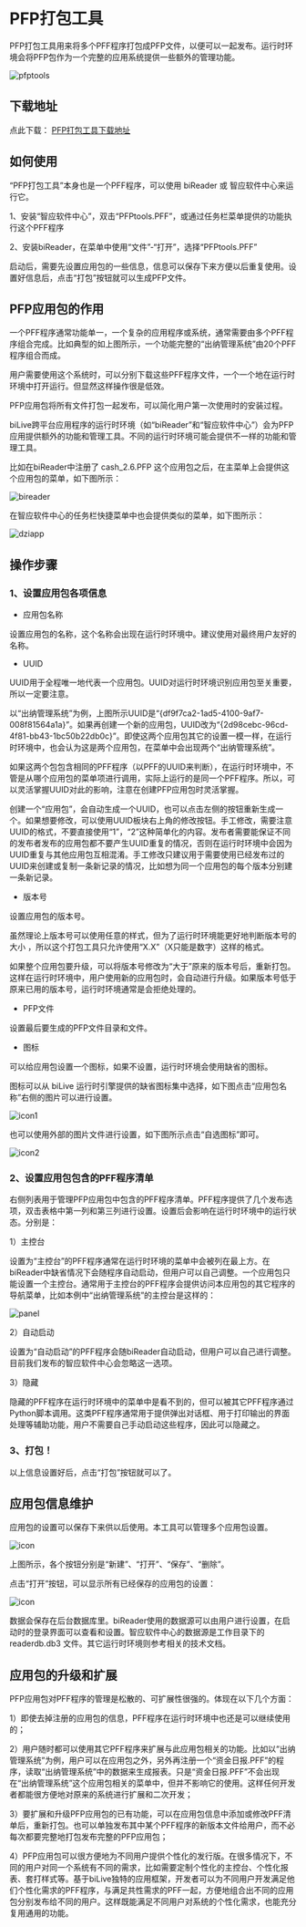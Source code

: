 # PFP打包工具

PFP打包工具用来将多个PFF程序打包成PFP文件，以便可以一起发布。运行时环境会将PFP包作为一个完整的应用系统提供一些额外的管理功能。

![pfptools](1.png)

## 下载地址

点此下载： [PFP打包工具下载地址](https://www.bilive.com/site_media/media/tools/PFPtools.PFF) 
 
## 如何使用

“PFP打包工具”本身也是一个PFF程序，可以使用 biReader 或 智应软件中心来运行它。

1、安装“智应软件中心”，双击“PFPtools.PFF”，或通过任务栏菜单提供的功能执行这个PFF程序

2、安装biReader，在菜单中使用“文件”-“打开”，选择“PFPtools.PFF”

启动后，需要先设置应用包的一些信息，信息可以保存下来方便以后重复使用。设置好信息后，点击“打包”按钮就可以生成PFP文件。

## PFP应用包的作用

一个PFF程序通常功能单一，一个复杂的应用程序或系统，通常需要由多个PFF程序组合完成。比如典型的如上图所示，一个功能完整的“出纳管理系统”由20个PFF程序组合而成。

用户需要使用这个系统时，可以分别下载这些PFF程序文件，一个一个地在运行时环境中打开运行。但显然这样操作很是低效。

PFP应用包将所有文件打包一起发布，可以简化用户第一次使用时的安装过程。

biLive跨平台应用程序的运行时环境（如“biReader”和“智应软件中心”）会为PFP应用提供额外的功能和管理工具。不同的运行时环境可能会提供不一样的功能和管理工具。

比如在biReader中注册了 cash_2.6.PFP 这个应用包之后，在主菜单上会提供这个应用包的菜单，如下图所示：

![bireader](2.png)

在智应软件中心的任务栏快捷菜单中也会提供类似的菜单，如下图所示：

![dziapp](3.png)

## 操作步骤

### 1、设置应用包各项信息

- 应用包名称

设置应用包的名称，这个名称会出现在运行时环境中。建议使用对最终用户友好的名称。

- UUID

UUID用于全程唯一地代表一个应用包。UUID对运行时环境识别应用包至关重要，所以一定要注意。

以“出纳管理系统”为例，上图所示UUID是“{df9f7ca2-1ad5-4100-9af7-008f81564a1a}”。如果再创建一个新的应用包，UUID改为“{2d98cebc-96cd-4f81-bb43-1bc50b22db0c}”。即使这两个应用包其它的设置一模一样，在运行时环境中，也会认为这是两个应用包，在菜单中会出现两个“出纳管理系统”。

如果这两个包包含相同的PFF程序（以PFF的UUID来判断），在运行时环境中，不管是从哪个应用包的菜单项进行调用，实际上运行的是同一个PFF程序。所以，可以灵活掌握UUID对此的影响，注意在创建PFP应用包时灵活掌握。

创建一个“应用包”，会自动生成一个UUID，也可以点击左侧的按钮重新生成一个。如果想要修改，可以使用UUID板块右上角的修改按钮。手工修改，需要注意UUID的格式，不要直接使用“1”，“2”这种简单化的内容。发布者需要能保证不同的发布者发布的应用包都不要产生UUID重复的情况，否则在运行时环境中会因为UUID重复与其他应用包互相混淆。手工修改只建议用于需要使用已经发布过的UUID来创建或复制一条新记录的情况，比如想为同一个应用包的每个版本分别建一条新记录。

- 版本号

设置应用包的版本号。

虽然理论上版本号可以使用任意的样式，但为了运行时环境能更好地判断版本号的大小 ，所以这个打包工具只允许使用“X.X”（X只能是数字）这样的格式。

如果整个应用包要升级，可以将版本号修改为“大于”原来的版本号后，重新打包。这样在运行时环境中，用户使用新的应用包时，会自动进行升级。如果版本号低于原来已用的版本号，运行时环境通常是会拒绝处理的。

- PFP文件

设置最后要生成的PFP文件目录和文件。

- 图标

可以给应用包设置一个图标，如果不设置，运行时环境会使用缺省的图标。

图标可以从 biLive 运行时引擎提供的缺省图标集中选择，如下图点击“应用包名称”右侧的图片可以进行设置。

![icon1](4.png)

也可以使用外部的图片文件进行设置，如下图所示点击“自选图标”即可。

![icon2](6.png)

### 2、设置应用包包含的PFF程序清单

右侧列表用于管理PFP应用包中包含的PFF程序清单。PFF程序提供了几个发布选项，双击表格中第一列和第三列进行设置。设置后会影响在运行时环境中的运行状态。分别是：

1）主控台

设置为“主控台”的PFF程序通常在运行时环境的菜单中会被列在最上方。在biReader中缺省情况下会随程序自动启动，但用户可以自己调整。一个应用包只能设置一个主控台。通常用于主控台的PFF程序会提供访问本应用包的其它程序的导航菜单，比如本例中“出纳管理系统”的主控台是这样的：

![panel](5.png)

2）自动启动

设置为“自动启动”的PFF程序会随biReader自动启动，但用户可以自己进行调整。目前我们发布的智应软件中心会忽略这一选项。

3）隐藏

隐藏的PFF程序在运行时环境中的菜单中是看不到的，但可以被其它PFF程序通过Python脚本调用。这类PFF程序通常用于提供弹出对话框、用于打印输出的界面处理等辅助功能，用户不需要自己手动启动这些程序，因此可以隐藏之。

### 3、打包！

以上信息设置好后，点击“打包”按钮就可以了。

## 应用包信息维护

应用包的设置可以保存下来供以后使用。本工具可以管理多个应用包设置。

![icon](7.png)

上图所示，各个按钮分别是“新建”、“打开”、“保存”、“删除”。

点击“打开”按钮，可以显示所有已经保存的应用包的设置：

![icon](8.png)

数据会保存在后台数据库里。biReader使用的数据源可以由用户进行设置，在启动时的登录界面可以查看和设置。智应软件中心的数据源是工作目录下的 readerdb.db3 文件。其它运行时环境则参考相关的技术文档。

## 应用包的升级和扩展

PFP应用包对PFF程序的管理是松散的、可扩展性很强的。体现在以下几个方面：

1）即使去掉注册的应用包的信息，PFF程序在运行时环境中也还是可以继续使用的；

2）用户随时都可以使用其它PFF程序来扩展与此应用包相关的功能。比如以“出纳管理系统”为例，用户可以在应用包之外，另外再注册一个“资金日报.PFF”的程序，读取“出纳管理系统”中的数据来生成报表。只是“资金日报.PFF”不会出现在“出纳管理系统”这个应用包相关的菜单中，但并不影响它的使用。这样任何开发者都能很方便地对原来的系统进行扩展和二次开发；

3）要扩展和升级PFP应用包的已有功能，可以在应用包信息中添加或修改PFF清单后，重新打包。也可以单独发布其中某个PFF程序的新版本文件给用户，而不必每次都要完整地打包发布完整的PFP应用包；

4）PFP应用包可以很方便地为不同用户提供个性化的发行版。在很多情况下，不同的用户对同一个系统有不同的需求，比如需要定制个性化的主控台、个性化报表、套打样式等。基于biLive独特的应用框架，开发者可以为不同用户开发满足他们个性化需求的PFF程序，与满足共性需求的PFF一起，方便地组合出不同的应用包分别发布给不同的用户。这样既能满足不同用户对系统的个性化需求，也能充分复用通用的功能。
